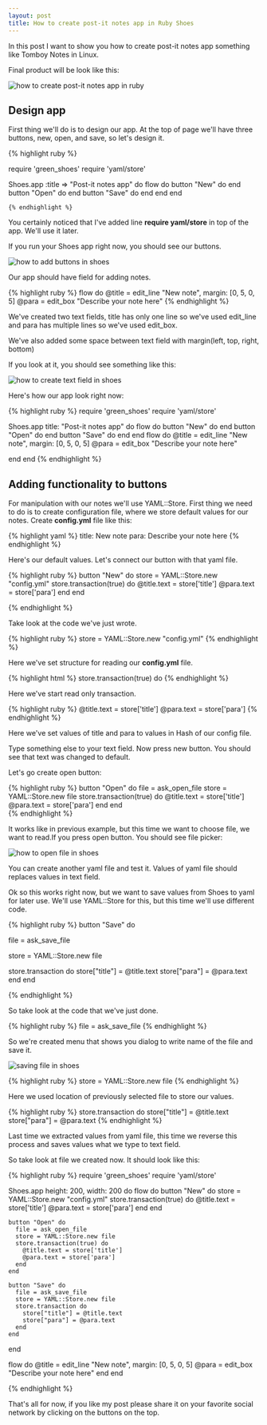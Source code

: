 ```yaml
---
layout: post
title: How to create post-it notes app in Ruby Shoes
---
```


In this post I want to show you how to create post-it notes app something like Tomboy Notes in Linux.

Final product will be look like this:

<img class="shoes" src="/images/post-it-notes-app.png" alt="how to create post-it notes app in ruby">

## Design app

First thing we'll do is to design our app.
At the top of page we'll have three buttons, new, open, and save, so let's design it.

{% highlight ruby %}

require 'green_shoes'
require 'yaml/store'

Shoes.app :title => "Post-it notes app" do
  flow do
    button "New" do
    end
    button "Open" do
    end
    button "Save" do
    end
  end
end

	{% endhighlight %}

You certainly noticed that I've added line **require yaml/store** in top of the app. We'll use it later.

If you run your Shoes app right now, you should see our buttons.

<img class="shoes" src="/images/pna_buttons.png" alt="how to add buttons in shoes">

Our app should have field for adding notes.

{% highlight ruby %}
flow do
  @title = edit_line "New note", margin: [0, 5, 0, 5]
  @para = edit_box "Describe your note here"
{% endhighlight %}

We've created two text fields, title has only one line so we've used edit_line and para has multiple lines so we've used edit_box.

 We've also added some space between text field with margin(left, top, right, bottom)

If you look at it, you should see something like this:

<img class="shoes" src="/images/pna_text_field.png" alt="how to create text field in shoes">

Here's how our app look right now:

{% highlight ruby %}
require 'green_shoes'
require 'yaml/store'

Shoes.app title: "Post-it notes app" do
  flow do
    button "New" do
    end
    button "Open" do
    end
    button "Save" do
    end
  end
  flow do
    @title = edit_line "New note", margin: [0, 5, 0, 5]
    @para = edit_box "Describe your note here"
   
  end
end
{% endhighlight %}


## Adding functionality to buttons

For manipulation with our notes we'll use YAML::Store. First thing we need to do is to create configuration file, where we store default values for our notes. Create **config.yml** file like this:

{% highlight yaml %}
title: New note
para: Describe your note here
{% endhighlight %}

Here's our default values. Let's connect our button with that yaml file.


{% highlight ruby %}
button "New" do
  store = YAML::Store.new "config.yml"
  store.transaction(true) do
    @title.text = store['title']
    @para.text = store['para']
  end
end 

{% endhighlight %}

Take look at the code we've just wrote.

{% highlight ruby %}
store = YAML::Store.new "config.yml"
{% endhighlight %}

Here we've set structure for reading our **config.yml** file.

{% highlight html %}
store.transaction(true) do
{% endhighlight %}

Here we've start read only transaction.

{% highlight ruby %}
@title.text = store['title']
@para.text = store['para']
{% endhighlight %}

Here we've set values of title and para to values in Hash of our config file.

Type something else to your text field. Now press new button. You should see that text was changed to default.

Let's go create open button:

{% highlight ruby %}
button "Open" do
  file = ask_open_file
  store = YAML::Store.new file
  store.transaction(true) do
    @title.text = store['title']
    @para.text = store['para']
  end
end    
{% endhighlight %}

It works like in previous example, but this time we want to choose file, we want to read.If you press open button. You should see file picker:

![how to open file in shoes](/images/open-file-in-shoes.png)

You can create another yaml file and test it. Values of yaml file should replaces values in text field.

Ok so this works right now, but we want to save values from Shoes to yaml for later use. We'll use YAML::Store for this, but this time we'll use different code.

{% highlight ruby %}
button "Save" do
  
  file = ask_save_file
  
  store = YAML::Store.new file
  
  store.transaction do
    store["title"] = @title.text
    store["para"] = @para.text
  end
end

{% endhighlight %}

So take look at the code that we've just done. 

{% highlight ruby %}
file = ask_save_file
{% endhighlight %}

So we're created menu that shows you dialog to write name of the file and save it.

![saving file in shoes](/images/saving-file-in-shoes.png) 

{% highlight ruby %}
store = YAML::Store.new file
{% endhighlight %}

Here we used location of previously selected file to store our values.

{% highlight ruby %}
store.transaction do
  store["title"] = @title.text
  store["para"] = @para.text
{% endhighlight %}

Last time we extracted values from yaml file, this time we reverse this process and saves values what we type to text field.

So take look at file we created now. It should look like this:

{% highlight ruby %}
require 'green_shoes'
require 'yaml/store'

Shoes.app height: 200, width: 200 do
  flow do
    button "New" do
      store = YAML::Store.new "config.yml"
      store.transaction(true) do
        @title.text = store['title']
        @para.text = store['para']
      end
    end  

    
    button "Open" do
      file = ask_open_file
      store = YAML::Store.new file
      store.transaction(true) do
        @title.text = store['title']
        @para.text = store['para']
      end
    end  
    
    button "Save" do
      file = ask_save_file
      store = YAML::Store.new file
      store.transaction do
        store["title"] = @title.text
        store["para"] = @para.text
      end
    end    
  end
  
  flow do
    @title = edit_line "New note", margin: [0, 5, 0, 5]
    @para = edit_box "Describe your note here"
  end
end

{% endhighlight %}
   
That's all for now, if you like my post please share it on your favorite social network by clicking on the buttons on the top.





